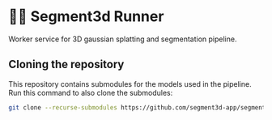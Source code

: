 # 🏃‍➡️ Segment3d Runner

Worker service for 3D gaussian splatting and segmentation pipeline.

## Cloning the repository

This repository contains submodules for the models used in the pipeline. Run this command to also clone the submodules:

```bash
git clone --recurse-submodules https://github.com/segment3d-app/segment3d-runner.git
```
